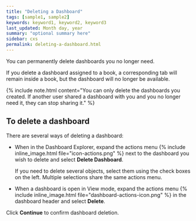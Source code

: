 ```yaml
---
title: "Deleting a Dashboard"
tags: [sample1, sample2]
keywords: keyword1, keyword2, keyword3
last_updated: Month day, year
summary: "optional summary here"
sidebar: cxs
permalink: deleting-a-dashboard.html
---
```


You can permanently delete dashboards you no longer need.

If you delete a dashboard assigned to a book, a corresponding tab will remain inside a book, but the dashboard will no longer be available.

{% include note.html content="You can only delete the dashboards you created. If another user shared a dashboard with you and you no longer need it, they can stop sharing it." %}

## To delete a dashboard

There are several ways of deleting a dashboard:

* When in the Dashboard Explorer, expand the actions menu {% include inline_image.html file="icon-actions.png" %} next to the dashboard you wish to delete and select **Delete Dashboard**.

   If you need to delete several objects, select them using the check boxes on the left. Multiple selections share the same actions menu.

* When a dashboard is open in View mode, expand the actions menu {% include inline_image.html file="dashboard-actions-icon.png" %} in the dashboard header and select **Delete**.

Click **Continue** to confirm dashboard deletion.
